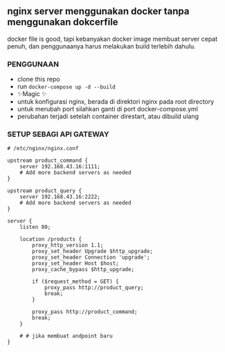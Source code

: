 ## nginx server menggunakan docker tanpa menggunakan dokcerfile
docker file is good, tapi kebanyakan docker image membuat server cepat penuh, dan penggunaanya harus melakukan build terlebih dahulu.

### PENGGUNAAN
- clone this repo
- run 
    ```docker-compose up -d --build```
- ✨Magic ✨
- untuk konfigurasi nginx, berada di direktori nginx pada root directory
- untuk merubah port silahkan ganti di port docker-compose.yml
- perubahan terjadi setelah container direstart, atau dibuild ulang

### SETUP SEBAGI API GATEWAY

```
# /etc/nginx/nginx.conf

upstream product_command {
    server 192.168.43.16:1111;
    # Add more backend servers as needed
}

upstream product_query {
    server 192.168.43.16:2222;
    # Add more backend servers as needed
}

server {
    listen 80;

    location /products {
        proxy_http_version 1.1;
        proxy_set_header Upgrade $http_upgrade;
        proxy_set_header Connection 'upgrade';
        proxy_set_header Host $host;
        proxy_cache_bypass $http_upgrade;

        if ($request_method = GET) {
            proxy_pass http://product_query;
            break;
        }

        proxy_pass http://product_command;
        break;
    }

    # # jika membuat andpoint baru
}


```
